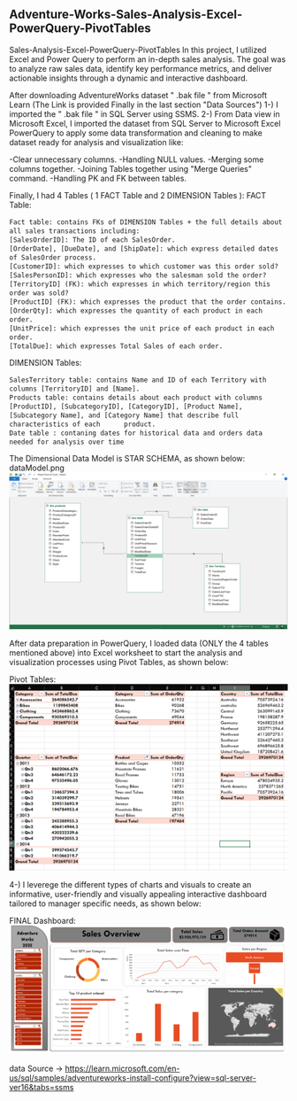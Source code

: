 ## Adventure-Works-Sales-Analysis-Excel-PowerQuery-PivotTables

Sales-Analysis-Excel-PowerQuery-PivotTables
In this project, I utilized Excel and Power Query to perform an in-depth sales analysis. The goal was to analyze raw sales data, identify key performance metrics, and deliver actionable insights through a dynamic and interactive dashboard.

After downloading AdventureWorks dataset " .bak file " from Microsoft Learn (The Link is provided Finally in the last section "Data Sources") 
1-) I imported the " .bak file " in SQL Server using SSMS. 
2-) From Data view in Microsoft Excel, I imported the dataset from SQL Server to Microsoft Excel PowerQuery to apply some data transformation and cleaning to make dataset ready for analysis and visualization like:

  -Clear unnecessary columns.
    -Handling NULL values.
    -Merging some columns together.
    -Joining Tables together using "Merge Queries" command.
    -Handling PK and FK between tables.


Finally, I had 4 Tables ( 1 FACT Table and 2 DIMENSION Tables ):
FACT Table:

    Fact table: contains FKs of DIMENSION Tables + the full details about all sales transactions including:
    [SalesOrderID]: The ID of each SalesOrder.
    [OrderDate], [DueDate], and [ShipDate]: which express detailed dates of SalesOrder process.
    [CustomerID]: which expresses to which customer was this order sold?
    [SalesPersonID]: which expresses who the salesman sold the order?
    [TerritoryID] (FK): which expresses in which territory/region this order was sold?
    [ProductID] (FK): which expresses the product that the order contains.
    [OrderQty]: which expresses the quantity of each product in each order.
    [UnitPrice]: which expresses the unit price of each product in each order.
    [TotalDue]: which expresses Total Sales of each order.
  
DIMENSION Tables:

    SalesTerritory table: contains Name and ID of each Territory with columns [TerritoryID] and [Name].
    Products table: contains details about each product with columns [ProductID], [SubcategoryID], [CategoryID], [Product Name], [Subcategory Name], and [Category Name] that describe full characteristics of each      product.
    Date table : contaning dates for historical data and orders data needed for analysis over time 

The Dimensional Data Model is STAR SCHEMA, as shown below:
dataModel.png
![Alt text](dataModel.png)


After data preparation in PowerQuery, I loaded data (ONLY the 4 tables mentioned above) into Excel worksheet to start the analysis and visualization processes using Pivot Tables, as shown below:

Pivot Tables:
![Alt text](Pivot_tables.png)


4-) I leverege the different types of charts and visuals to create an informative, user-friendly and visually appealing interactive dashboard tailored to manager specific needs, as shown below:

FINAL Dashboard:
![Alt text](Dashboard.png)


data Source -> https://learn.microsoft.com/en-us/sql/samples/adventureworks-install-configure?view=sql-server-ver16&tabs=ssms
